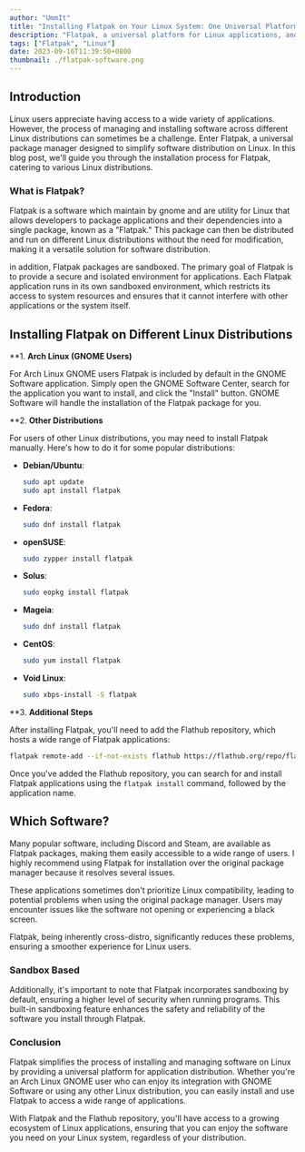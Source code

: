 ```yaml
---
author: "UmmIt"
title: "Installing Flatpak on Your Linux System: One Universal Platform for Apps and a Secure, Cross-Distro Sandbox"
description: "Flatpak, a universal platform for Linux applications, and benefit from a secure, cross-distribution sandboxed environment. Simplify software management and ensure compatibility of popular applications on your Linux system."
tags: ["Flatpak", "Linux"]
date: 2023-09-16T11:39:50+0800
thumbnail: ./flatpak-software.png
---
```


## Introduction

Linux users appreciate having access to a wide variety of applications. However, the process of managing and installing software across different Linux distributions can sometimes be a challenge. Enter Flatpak, a universal package manager designed to simplify software distribution on Linux. In this blog post, we'll guide you through the installation process for Flatpak, catering to various Linux distributions.

### What is Flatpak?

Flatpak is a software which maintain by gnome and are utility for Linux that allows developers to package applications and their dependencies into a single package, known as a "Flatpak." This package can then be distributed and run on different Linux distributions without the need for modification, making it a versatile solution for software distribution.

in addition, Flatpak packages are sandboxed. The primary goal of Flatpak is to provide a secure and isolated environment for applications. Each Flatpak application runs in its own sandboxed environment, which restricts its access to system resources and ensures that it cannot interfere with other applications or the system itself.

## Installing Flatpak on Different Linux Distributions

**1. **Arch Linux (GNOME Users)**

For Arch Linux GNOME users Flatpak is included by default in the GNOME Software application. Simply open the GNOME Software Center, search for the application you want to install, and click the "Install" button. GNOME Software will handle the installation of the Flatpak package for you.

**2. **Other Distributions**

For users of other Linux distributions, you may need to install Flatpak manually. Here's how to do it for some popular distributions:

- **Debian/Ubuntu**:

  ```bash
  sudo apt update
  sudo apt install flatpak
  ```

- **Fedora**:

  ```bash
  sudo dnf install flatpak
  ```

- **openSUSE**:

  ```bash
  sudo zypper install flatpak
  ```

- **Solus**:

  ```bash
  sudo eopkg install flatpak
  ```

- **Mageia**:

  ```bash
  sudo dnf install flatpak
  ```

- **CentOS**:

  ```bash
  sudo yum install flatpak
  ```

- **Void Linux**:

  ```bash
  sudo xbps-install -S flatpak
  ```

**3. **Additional Steps**

After installing Flatpak, you'll need to add the Flathub repository, which hosts a wide range of Flatpak applications:

```bash
flatpak remote-add --if-not-exists flathub https://flathub.org/repo/flathub.flatpakrepo
```

Once you've added the Flathub repository, you can search for and install Flatpak applications using the `flatpak install` command, followed by the application name.

## Which Software?

Many popular software, including Discord and Steam, are available as Flatpak packages, making them easily accessible to a wide range of users. I highly recommend using Flatpak for installation over the original package manager because it resolves several issues.

These applications sometimes don't prioritize Linux compatibility, leading to potential problems when using the original package manager. Users may encounter issues like the software not opening or experiencing a black screen.

Flatpak, being inherently cross-distro, significantly reduces these problems, ensuring a smoother experience for Linux users.

### Sandbox Based

Additionally, it's important to note that Flatpak incorporates sandboxing by default, ensuring a higher level of security when running programs. This built-in sandboxing feature enhances the safety and reliability of the software you install through Flatpak.

### Conclusion

Flatpak simplifies the process of installing and managing software on Linux by providing a universal platform for application distribution. Whether you're an Arch Linux GNOME user who can enjoy its integration with GNOME Software or using any other Linux distribution, you can easily install and use Flatpak to access a wide range of applications.

With Flatpak and the Flathub repository, you'll have access to a growing ecosystem of Linux applications, ensuring that you can enjoy the software you need on your Linux system, regardless of your distribution.